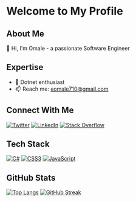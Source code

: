 # Welcome to My Profile

## About Me
👋 Hi, I'm Omale - a passionate Software Engineer

## Expertise
- 💬 Dotnet enthusiast
- 📫 Reach me: eomale710@gmail.com

## Connect With Me
[![Twitter](https://img.shields.io/badge/Twitter-%231DA1F2.svg?style=for-the-badge&logo=Twitter&logoColor=white)](https://twitter.com/a1omale)
[![LinkedIn](https://img.shields.io/badge/LinkedIn-%230077B5.svg?style=for-the-badge&logo=linkedin&logoColor=white)](https://linkedin.com/in/omalea1/)
[![Stack Overflow](https://img.shields.io/badge/-Stack%20Overflow-F48024?style=flat&logo=stack-overflow&logoColor=white)](https://stackoverflow.com/users/22334090/omale-emmanuel-abraham)

## Tech Stack
[![C#](https://img.shields.io/badge/C%23-239120?style=flat-square&logo=c-sharp&logoColor=white)]()
[![CSS3](https://img.shields.io/badge/CSS3-1572B6?style=flat-square&logo=css3&logoColor=white)]()
[![JavaScript](https://img.shields.io/badge/JavaScript-F7DF1E?style=flat-square&logo=javascript&logoColor=black)]()

## GitHub Stats
[![Top Langs](https://github-readme-stats.vercel.app/api/top-langs/?username=emmanuelomale&layout=compact&theme=dracula)](https://github.com/emmanuelomale/github-readme-stats)
[![GitHub Streak](http://github-readme-streak-stats.herokuapp.com/?user=emmanuelomale&theme=dark)](https://git.io/streak-stats)
